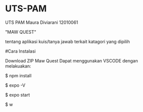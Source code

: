 # UTS-PAM
UTS PAM Maura Diviarani 12010061

"MAW QUEST" 

tentang aplikasi kuis/tanya jawab terkait katagori yang dipilih

#Cara Instalasi

Download ZIP Maw Quest
Dapat menggunakan VSCODE dengan melakuakan:

$ npm install

$ expo -V

$ expo start

$ w
